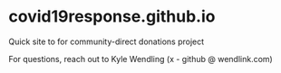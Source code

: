 # covid19response.github.io

Quick site to for community-direct donations project

For questions, reach out to Kyle Wendling (x - github @ wendlink.com)
